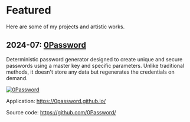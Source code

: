 # Featured

Here are some of my projects and artistic works.

## 2024-07: [0Password](https://0password.github.io/)
Deterministic password generator designed to create unique and secure passwords using a master key and specific parameters. Unlike traditional methods, it doesn't store any data but regenerates the credentials on demand.

[![0Password](https://0password.github.io/favicon/apple-touch-icon.png)](https://0password.github.io/)

Application:
https://0password.github.io/

Source code:
https://github.com/0Password/


